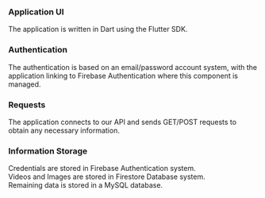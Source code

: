 ### Application UI
The application is written in Dart using the Flutter SDK.

### Authentication
The authentication is based on an email/password account system, with the application linking to Firebase Authentication where this component is managed.

### Requests
The application connects to our API and sends GET/POST requests to obtain any necessary information.

### Information Storage
Credentials are stored in Firebase Authentication system. <br>
Videos and Images are stored in Firestore Database system. <br>
Remaining data is stored in a MySQL database.
